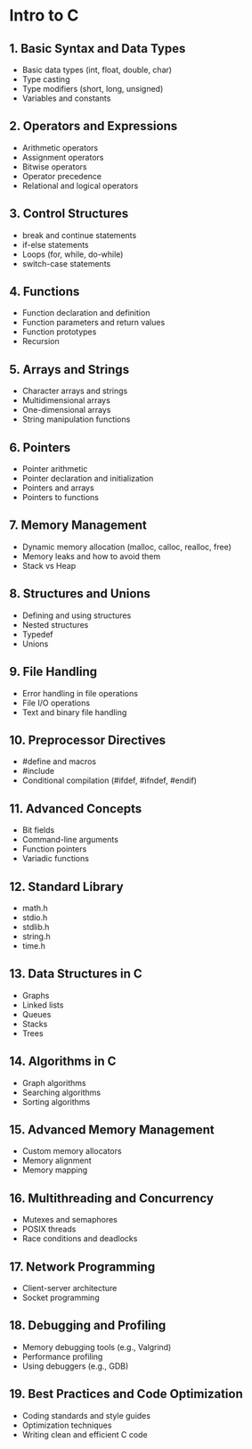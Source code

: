 # Intro to C

## 1. Basic Syntax and Data Types
- Basic data types (int, float, double, char)
- Type casting
- Type modifiers (short, long, unsigned)
- Variables and constants

## 2. Operators and Expressions
- Arithmetic operators
- Assignment operators
- Bitwise operators
- Operator precedence
- Relational and logical operators

## 3. Control Structures
- break and continue statements
- if-else statements
- Loops (for, while, do-while)
- switch-case statements

## 4. Functions
- Function declaration and definition
- Function parameters and return values
- Function prototypes
- Recursion

## 5. Arrays and Strings
- Character arrays and strings
- Multidimensional arrays
- One-dimensional arrays
- String manipulation functions

## 6. Pointers
- Pointer arithmetic
- Pointer declaration and initialization
- Pointers and arrays
- Pointers to functions

## 7. Memory Management
- Dynamic memory allocation (malloc, calloc, realloc, free)
- Memory leaks and how to avoid them
- Stack vs Heap

## 8. Structures and Unions
- Defining and using structures
- Nested structures
- Typedef
- Unions

## 9. File Handling
- Error handling in file operations
- File I/O operations
- Text and binary file handling

## 10. Preprocessor Directives
- #define and macros
- #include
- Conditional compilation (#ifdef, #ifndef, #endif)

## 11. Advanced Concepts
- Bit fields
- Command-line arguments
- Function pointers
- Variadic functions

## 12. Standard Library
- math.h
- stdio.h
- stdlib.h
- string.h
- time.h

## 13. Data Structures in C
- Graphs
- Linked lists
- Queues
- Stacks
- Trees

## 14. Algorithms in C
- Graph algorithms
- Searching algorithms
- Sorting algorithms

## 15. Advanced Memory Management
- Custom memory allocators
- Memory alignment
- Memory mapping

## 16. Multithreading and Concurrency
- Mutexes and semaphores
- POSIX threads
- Race conditions and deadlocks

## 17. Network Programming
- Client-server architecture
- Socket programming

## 18. Debugging and Profiling
- Memory debugging tools (e.g., Valgrind)
- Performance profiling
- Using debuggers (e.g., GDB)

## 19. Best Practices and Code Optimization
- Coding standards and style guides
- Optimization techniques
- Writing clean and efficient C code
